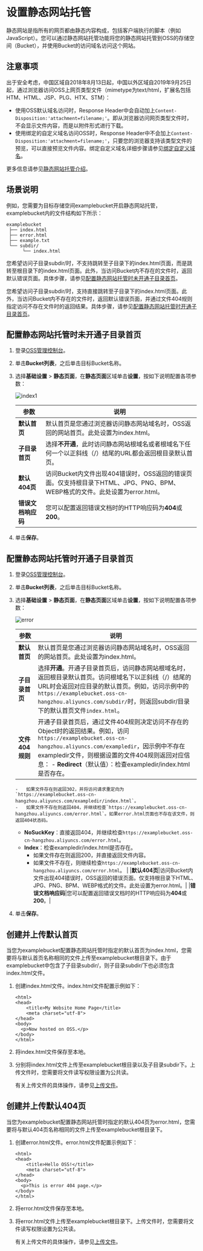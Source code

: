 # 设置静态网站托管

静态网站是指所有的网页都由静态内容构成，包括客户端执行的脚本（例如JavaScript）。您可以通过静态网站托管功能将您的静态网站托管到OSS的存储空间（Bucket），并使用Bucket的访问域名访问这个网站。

## 注意事项

出于安全考虑，中国区域自2018年8月13日起，中国以外区域自2019年9月25日起，通过浏览器访问OSS上网页类型文件（mimetype为text/html，扩展名包括HTM、HTML、JSP、PLG、HTX、STM）：

-   使用OSS默认域名访问时，Response Header中会自动加上`Content-Disposition:'attachment=filename;'`。即从浏览器访问网页类型文件时，不会显示文件内容，而是以附件形式进行下载。
-   使用绑定的自定义域名访问OSS时，Response Header中不会加上`Content-Disposition:'attachment=filename;'`，只要您的浏览器支持该类型文件的预览，可以直接预览文件内容。绑定自定义域名详细步骤请参见[绑定自定义域名](/cn.zh-CN/开发指南/存储空间（Bucket）/绑定自定义域名.md)。

更多信息请参见[静态网站托管介绍](/cn.zh-CN/开发指南/静态网站托管/静态网站托管介绍.md)。

## 场景说明

例如，您需要为目标存储空间examplebucket开启静态网站托管，examplebucket内的文件结构如下所示：

```
examplebucket
 ├── index.html
 ├── error.html
 ├── example.txt
 └── subdir/
      └── index.html
```

您希望访问子目录subdir/时，不支持跳转至子目录下的index.html页面，而是跳转至根目录下的index.html页面。此外，当访问Bucket内不存在的文件时，返回默认错误页面。具体步骤，请参见[配置静态网站托管时未开通子目录首页](#section_50c_83g_usi)。

您希望访问子目录subdir/时，支持直接跳转至子目录下的index.html页面。此外，当访问Bucket内不存在的文件时，返回默认错误页面，并通过文件404规则指定访问不存在文件时的返回结果。具体步骤，请参见[配置静态网站托管时开通子目录首页](#section_nar_1ko_j0b)。

## 配置静态网站托管时未开通子目录首页

1.  登录[OSS管理控制台](https://oss.console.aliyun.com/)。

2.  单击**Bucket列表**，之后单击目标Bucket名称。

3.  选择**基础设置** \> **静态页面**，在**静态页面**区域单击**设置**，按如下说明配置各项参数：

    ![index1](https://static-aliyun-doc.oss-accelerate.aliyuncs.com/assets/img/zh-CN/8148624261/p285593.jpg)

    |参数|说明|
    |--|--|
    |**默认首页**|默认首页是您通过浏览器访问静态网站域名时，OSS返回的网站首页。此处设置为index.html。|
    |**子目录首页**|选择**不开通**，此时访问静态网站根域名或者根域名下任何一个以正斜线（/）结尾的URL都会返回根目录默认首页。|
    |**默认404页**|访问Bucket内文件出现404错误时，OSS返回的错误页面。仅支持根目录下HTML、JPG、PNG、BPM、WEBP格式的文件。此处设置为error.html。|
    |**错误文档响应码**|您可以配置返回错误文档时的HTTP响应码为**404**或**200**。|

4.  单击**保存**。


## 配置静态网站托管时开通子目录首页

1.  登录[OSS管理控制台](https://oss.console.aliyun.com/)。

2.  单击**Bucket列表**，之后单击目标Bucket名称。

3.  选择**基础设置** \> **静态页面**，在**静态页面**区域单击**设置**，按如下说明配置各项参数：

    ![error](https://static-aliyun-doc.oss-accelerate.aliyuncs.com/assets/img/zh-CN/8148624261/p285612.jpg)

    |参数|说明|
    |--|--|
    |**默认首页**|默认首页是您通过浏览器访问静态网站域名时，OSS返回的网站首页。此处设置为index.html。|
    |**子目录首页**|选择**开通**。开通子目录首页后，访问静态网站根域名时，返回根目录默认首页。访问根域名下以正斜线（/）结尾的URL时会返回对应目录的默认首页。例如，访问示例中的`https://examplebucket.oss-cn-hangzhou.aliyuncs.com/subdir/`时，则返回subdir/目录下的默认首页文件`index.html`。|
    |**文件404规则**|开通子目录首页后，通过文件404规则决定访问不存在的Object时的返回结果。例如，访问`https://examplebucket.oss-cn-hangzhou.aliyuncs.com/exampledir`，因示例中不存在exampledir文件，则根据设置的文件404规则返回对应信息：    -   **Redirect**（默认值）：检查exampledir/index.html是否存在。
        -   如果文件存在则返回302，并将访问请求重定向为`https://examplebucket.oss-cn-hangzhou.aliyuncs.com/exampledir/index.html`。
        -   如果文件不存在则返回404，并继续检查`https://examplebucket.oss-cn-hangzhou.aliyuncs.com/error.html`。如果error.html页面也不存在该文件，则返回404状态码。
    -   **NoSuckKey**：直接返回404，并继续检查`https://examplebucket.oss-cn-hangzhou.aliyuncs.com/error.html`。
    -   **Index**：检查exampledir/index.html是否存在。
        -   如果文件存在则返回200，并直接返回文件内容。
        -   如果文件不存在，则继续检查`https://examplebucket.oss-cn-hangzhou.aliyuncs.com/error.html`。 |
    |**默认404页**|访问Bucket内文件出现404错误时，OSS返回的错误页面。仅支持根目录下HTML、JPG、PNG、BPM、WEBP格式的文件。此处设置为error.html。|
    |**错误文档响应码**|您可以配置返回错误文档时的HTTP响应码为**404**或**200**。|

4.  单击**保存**。


## 创建并上传默认首页

当您为examplebucket配置静态网站托管时指定的默认首页为index.html，您需要将与默认首页名称相同的文件上传至examplebucket根目录下。由于examplebucket中包含了子目录subdir/，则子目录subdir/下也必须包含index.html文件。

1.  创建index.html文件。index.html文件配置示例如下：

    ```
    <html>
    <head>
        <title>My Website Home Page</title>
        <meta charset="utf-8">
    </head>
    <body>  
      <p>Now hosted on OSS.</p>
    </body>
    </html>
    ```

2.  将index.html文件保存至本地。

3.  分别将index.html文件上传至examplebucket根目录以及子目录subdir下。上传文件时，您需要将文件读写权限设置为公共读。

    有关上传文件的具体操作，请参见[上传文件](/cn.zh-CN/快速入门/控制台快速入门/上传文件.md)。


## 创建并上传默认404页

当您为examplebucket配置静态网站托管时指定的默认404页为error.html，您需要将与默认404页名称相同的文件上传至examplebucket根目录下。

1.  创建error.html文件。error.html文件配置示例如下：

    ```
    <html>
    <head>
        <title>Hello OSS!</title>
        <meta charset="utf-8">
    </head>
    <body>  
      <p>This is error 404 page.</p>
    </body>
    </html>
    ```

2.  将error.html文件保存至本地。

3.  将error.html文件上传至examplebucket根目录下。上传文件时，您需要将文件读写权限设置为公共读。

    有关上传文件的具体操作，请参见[上传文件](/cn.zh-CN/快速入门/控制台快速入门/上传文件.md)。


